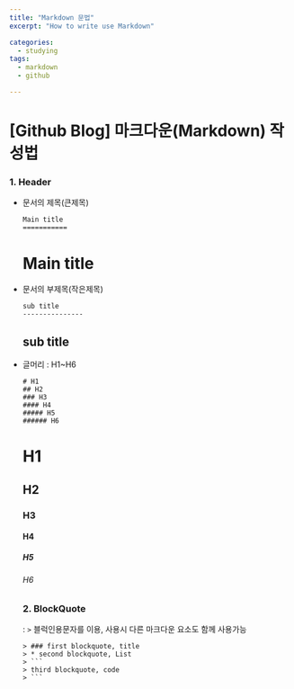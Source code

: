 ```yaml
---
title: "Markdown 문법"
excerpt: "How to write use Markdown"

categories:
  - studying
tags:
  - markdown
  - github

---
```


[Github Blog] 마크다운(Markdown) 작성법
===================================

### 1. Header

* 문서의 제목(큰제목)
  
  ```
  Main title
  ===========
  ```
  
  Main title
  ============
  
* 문서의 부제목(작은제목)
  
   ```
   sub title
   ---------------
   ```
   
   sub title
   ------------
   
* 글머리 : H1~H6

  ```
  # H1
  ## H2
  ### H3
  #### H4
  ##### H5
  ###### H6
  ```
  
  # H1
  ## H2
  ### H3
  #### H4
  ##### H5
  ###### H6
  
  
  ### 2. BlockQuote
  : ```>```  블럭인용문자를 이용, 사용시 다른 마크다운 요소도 함께 사용가능
  
    ```
    > ### first blockquote, title
    > * second blockquote, List
    > ```
    > third blockquote, code
    > ```
    ```
  
  











